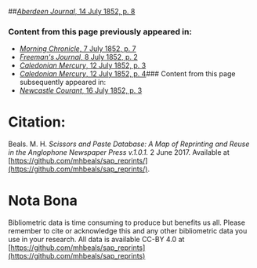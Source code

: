 ##[*Aberdeen Journal*, 14 July 1852, p. 8](https://mhbeals.github.io/sap_html/Aberdeen-Journal/Aberdeen-Journal-14-July-1852-p-8)

### Content from this page previously appeared in:
+ [*Morning Chronicle*, 7 July 1852, p. 7](https://mhbeals.github.io/sap_html/Morning-Chronicle/Morning-Chronicle-7-July-1852-p-7)
+ [*Freeman's Journal*, 8 July 1852, p. 2](https://mhbeals.github.io/sap_html/Freeman's-Journal/Freeman's-Journal-8-July-1852-p-2)
+ [*Caledonian Mercury*, 12 July 1852, p. 3](https://mhbeals.github.io/sap_html/Caledonian-Mercury/Caledonian-Mercury-12-July-1852-p-3)
+ [*Caledonian Mercury*, 12 July 1852, p. 4](https://mhbeals.github.io/sap_html/Caledonian-Mercury/Caledonian-Mercury-12-July-1852-p-4)### Content from this page subsequently appeared in:
+ [*Newcastle Courant*, 16 July 1852, p. 3](https://mhbeals.github.io/sap_html/Newcastle-Courant/Newcastle-Courant-16-July-1852-p-3)
                    
# Citation: 

Beals. M. H. *Scissors and Paste Database: A Map of Reprinting and Reuse in the Anglophone Newspaper Press v.1.0.1.* 2 June 2017. Available at [https://github.com/mhbeals/sap_reprints/](https://github.com/mhbeals/sap_reprints/). 
                    
# Nota Bona

Bibliometric data is time consuming to produce but benefits us all. Please remember to cite or acknowledge this and any other bibliometric data you use in your research. All data is available CC-BY 4.0 at [https://github.com/mhbeals/sap_reprints](https://github.com/mhbeals/sap_reprints)